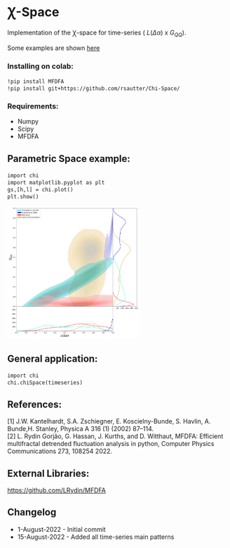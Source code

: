 # Ꭓ-Space 

Implementation of the Ꭓ-space for time-series ( $L(\Delta \alpha)$ x $G_{QQ}$).

Some examples are shown [here](https://github.com/rsautter/Zeta-Space/tree/main/examples)

### Installing on colab:
<pre><code>!pip install MFDFA
!pip install git+https://github.com/rsautter/Chi-Space/
</code></pre>

### Requirements:
 - Numpy
 - Scipy
 - MFDFA
 
## Parametric Space example:
<pre><code>import chi
import matplotlib.pyplot as plt
gs,[h,l] = chi.plot()
plt.show()
</code></pre>


<img src="https://raw.githubusercontent.com/rsautter/Chi-Space/main/imgs/chiSpace.png" width=60% height=60%>


## General application:
<pre><code>import chi
chi.chiSpace(timeseries)
</code></pre>

## References:

[1] J.W. Kantelhardt, S.A. Zschiegner, E. Koscielny-Bunde, S. Havlin, A. Bunde,H. Stanley, Physica A 316 (1) (2002) 87–114.<br>
[2] L. Rydin Gorjão, G. Hassan, J. Kurths, and D. Witthaut, MFDFA: Efficient multifractal detrended fluctuation analysis in python, Computer Physics Communications 273, 108254 2022.

## External Libraries:
https://github.com/LRydin/MFDFA

## Changelog
 * 1-August-2022 - Initial commit
 * 15-August-2022 - Added all time-series main patterns

